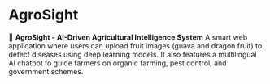 # AgroSight
🧠 **AgroSight - AI-Driven Agricultural Intelligence System**
A smart web application where users can upload fruit images (guava and dragon fruit) to detect diseases using deep learning models. It also features a multilingual AI chatbot to guide farmers on organic farming, pest control, and government schemes.
